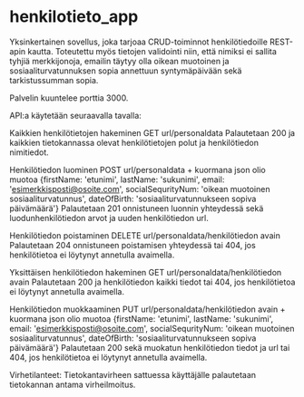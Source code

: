 # henkilotieto_app
Yksinkertainen sovellus, joka tarjoaa CRUD-toiminnot henkilötiedoille REST-apin kautta.
Toteutettu myös tietojen validointi niin, että nimiksi ei sallita tyhjiä merkkijonoja,
emailin täytyy olla oikean muotoinen ja sosiaaliturvatunnuksen sopia annettuun syntymäpäivään
sekä tarkistussumman sopia.

Palvelin kuuntelee porttia 3000.

API:a käytetään seuraavalla tavalla:

Kaikkien henkilötietojen hakeminen
GET url/personaldata
Palautetaan 200 ja kaikkien tietokannassa olevat henkilötietojen polut ja henkilötiedon
nimitiedot.

Henkilötiedon luominen
POST url/personaldata + kuormana json olio muotoa {firstName: 'etunimi', lastName: 'sukunimi', 
email: 'esimerkkisposti@osoite.com', socialSequrityNum: 'oikean muotoinen sosiaaliturvatunnus',
dateOfBirth: 'sosiaaliturvatunnukseen sopiva päivämäärä'}
Palautetaan 201 onnistuneen luonnin yhteydessä sekä luodunhenkilötiedon arvot ja
uuden henkilötiedon url.

Henkilötiedon poistaminen
DELETE url/personaldata/henkilötiedon avain
Palautetaan 204 onnistuneen poistamisen yhteydessä tai 404, jos henkilötietoa ei
löytynyt annetulla avaimella.

Yksittäisen henkilötiedon hakeminen
GET url/personaldata/henkilötiedon avain
Palautetaan 200 ja henkilötiedon kaikki tiedot tai 404, jos henkilötietoa ei
löytynyt annetulla avaimella.

Henkilötiedon muokkaaminen
PUT url/personaldata/henkilötiedon avain + kuormana json olio muotoa {firstName: 'etunimi', lastName: 'sukunimi', 
email: 'esimerkkisposti@osoite.com', socialSequrityNum: 'oikean muotoinen sosiaaliturvatunnus',
dateOfBirth: 'sosiaaliturvatunnukseen sopiva päivämäärä'}
Palautetaan 200 sekä muokatun henkilötiedon tiedot ja url tai 404, jos henkilötietoa
ei löytynyt annetulla avaimella.

Virhetilanteet:
Tietokantavirheen sattuessa käyttäjälle palautetaan tietokannan antama virheilmoitus.


